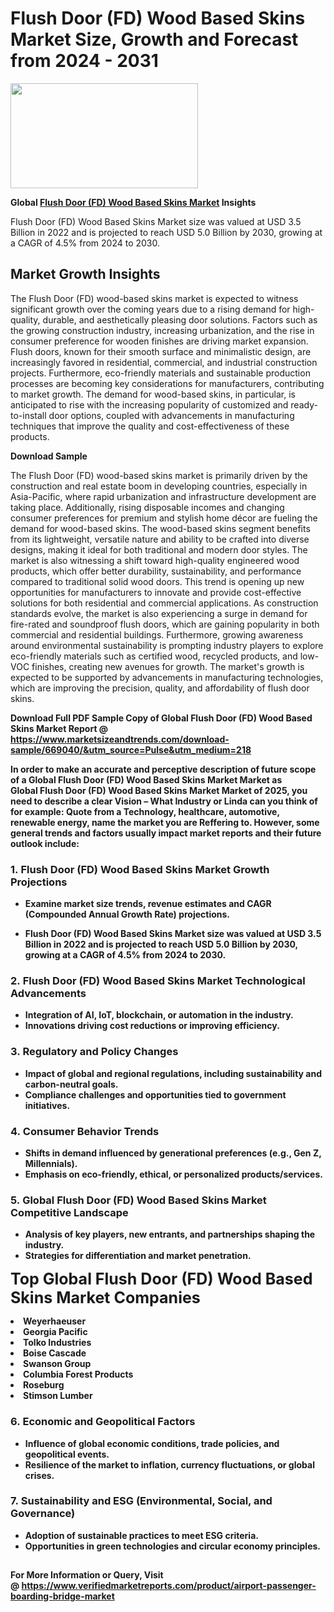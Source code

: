 <H1>Flush Door (FD) Wood Based Skins Market Size, Growth and Forecast from 2024 - 2031</H1><img class="aligncenter size-medium wp-image-584254" src="https://thirdeyenews.in/wp-content/uploads/2024/09/Global-Market-Research-300x168.jpeg" alt="" width="300" height="168" /><p><strong>Global&nbsp;<a href="https://www.marketsizeandtrends.com/download-sample/669040/&amp;utm_source=Pulse&amp;utm_medium=218">Flush Door (FD) Wood Based Skins Market</a> Insights</strong></p><p>Flush Door (FD) Wood Based Skins Market size was valued at USD 3.5 Billion in 2022 and is projected to reach USD 5.0 Billion by 2030, growing at a CAGR of 4.5% from 2024 to 2030.</p><p><h2>Market Growth Insights</h2> <p>The Flush Door (FD) wood-based skins market is expected to witness significant growth over the coming years due to a rising demand for high-quality, durable, and aesthetically pleasing door solutions. Factors such as the growing construction industry, increasing urbanization, and the rise in consumer preference for wooden finishes are driving market expansion. Flush doors, known for their smooth surface and minimalistic design, are increasingly favored in residential, commercial, and industrial construction projects. Furthermore, eco-friendly materials and sustainable production processes are becoming key considerations for manufacturers, contributing to market growth. The demand for wood-based skins, in particular, is anticipated to rise with the increasing popularity of customized and ready-to-install door options, coupled with advancements in manufacturing techniques that improve the quality and cost-effectiveness of these products.</p> <p><strong>Download Sample</strong></p> <p>The Flush Door (FD) wood-based skins market is primarily driven by the construction and real estate boom in developing countries, especially in Asia-Pacific, where rapid urbanization and infrastructure development are taking place. Additionally, rising disposable incomes and changing consumer preferences for premium and stylish home décor are fueling the demand for wood-based skins. The wood-based skins segment benefits from its lightweight, versatile nature and ability to be crafted into diverse designs, making it ideal for both traditional and modern door styles. The market is also witnessing a shift toward high-quality engineered wood products, which offer better durability, sustainability, and performance compared to traditional solid wood doors. This trend is opening up new opportunities for manufacturers to innovate and provide cost-effective solutions for both residential and commercial applications. As construction standards evolve, the market is also experiencing a surge in demand for fire-rated and soundproof flush doors, which are gaining popularity in both commercial and residential buildings. Furthermore, growing awareness around environmental sustainability is prompting industry players to explore eco-friendly materials such as certified wood, recycled products, and low-VOC finishes, creating new avenues for growth. The market's growth is expected to be supported by advancements in manufacturing technologies, which are improving the precision, quality, and affordability of flush door skins. <p><strong></p><p><span class=""><strong>Download Full PDF Sample Copy of Global Flush Door (FD) Wood Based Skins Market Report</strong> @ <a href="https://www.marketsizeandtrends.com/download-sample/669040/&amp;utm_source=Pulse&amp;utm_medium=218" target="_blank">https://www.marketsizeandtrends.com/download-sample/669040/&amp;utm_source=Pulse&amp;utm_medium=218</a></span></p><p>In order to make an accurate and perceptive description of future scope of a Global&nbsp;Flush Door (FD) Wood Based Skins Market Market as Global&nbsp;Flush Door (FD) Wood Based Skins Market Market of 2025, you need to describe a clear Vision &ndash; What Industry or Linda can you think of for example: Quote from a Technology, healthcare, automotive, renewable energy, name the market you are Reffering to. However, some general trends and factors usually impact market reports and their future outlook include:</p><h3>1.&nbsp;<strong>Flush Door (FD) Wood Based Skins Market Growth Projections</strong></h3><ul><li>Examine market size trends, revenue estimates and CAGR (Compounded Annual Growth Rate) projections.</li><li><p>Flush Door (FD) Wood Based Skins Market size was valued at USD 3.5 Billion in 2022 and is projected to reach USD 5.0 Billion by 2030, growing at a CAGR of 4.5% from 2024 to 2030.</p></li></ul><h3>2.&nbsp;<strong>Flush Door (FD) Wood Based Skins Market Technological Advancements</strong></h3><ul><li>Integration of AI, IoT, blockchain, or automation in the industry.</li><li>Innovations driving cost reductions or improving efficiency.</li></ul><h3>3.&nbsp;<strong>Regulatory and Policy Changes</strong></h3><ul><li>Impact of global and regional regulations, including sustainability and carbon-neutral goals.</li><li>Compliance challenges and opportunities tied to government initiatives.</li></ul><h3>4.&nbsp;<strong>Consumer Behavior Trends</strong></h3><ul><li>Shifts in demand influenced by generational preferences (e.g., Gen Z, Millennials).</li><li>Emphasis on eco-friendly, ethical, or personalized products/services.</li></ul><h3>5.&nbsp;<strong>Global Flush Door (FD) Wood Based Skins Market Competitive Landscape</strong></h3><ul><li>Analysis of key players, new entrants, and partnerships shaping the industry.</li><li>Strategies for differentiation and market penetration.</li></ul><p data-pm-slice="1 1 []"><span style="color: inherit; font-family: inherit; font-size: 25px;">Top Global Flush Door (FD) Wood Based Skins Market Companies</span></p><div class="" data-test-id=""><p><li>Weyerhaeuser</li><li> Georgia Pacific</li><li> Tolko Industries</li><li> Boise Cascade</li><li> Swanson Group</li><li> Columbia Forest Products</li><li> Roseburg</li><li> Stimson Lumber</li></p></div><h3>6.&nbsp;<strong>Economic and Geopolitical Factors</strong></h3><ul><li>Influence of global economic conditions, trade policies, and geopolitical events.</li><li>Resilience of the market to inflation, currency fluctuations, or global crises.</li></ul><h3>7.&nbsp;<strong>Sustainability and ESG (Environmental, Social, and Governance)</strong></h3><ul><li>Adoption of sustainable practices to meet ESG criteria.</li><li>Opportunities in green technologies and circular economy principles.</li></ul><h2><strong style="font-size: 14px;">For More Information or Query, Visit @&nbsp;</strong><a style="background-color: #ffffff; font-size: 14px;" href="https://www.marketsizeandtrends.com/report/flush-door-fd-wood-based-skins-market/" target="_blank">https://www.verifiedmarketreports.com/product/airport-passenger-boarding-bridge-market</a></h2>

